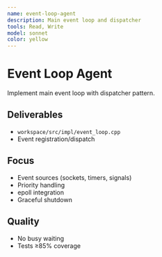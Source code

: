 ```yaml
---
name: event-loop-agent
description: Main event loop and dispatcher
tools: Read, Write
model: sonnet
color: yellow
---
```


# Event Loop Agent

Implement main event loop with dispatcher pattern.

## Deliverables
- `workspace/src/impl/event_loop.cpp`
- Event registration/dispatch

## Focus
- Event sources (sockets, timers, signals)
- Priority handling
- epoll integration
- Graceful shutdown

## Quality
- No busy waiting
- Tests ≥85% coverage
